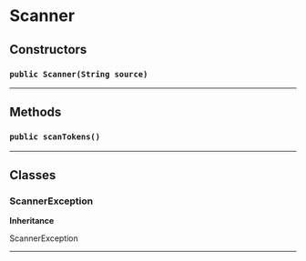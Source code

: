 # Scanner
## Constructors
### `public Scanner(String source)`
---
## Methods
### `public scanTokens()`
---
## Classes
### ScannerException

**Inheritance**

ScannerException


---
